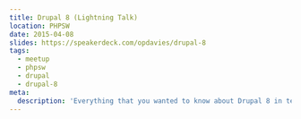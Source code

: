```yaml
---
title: Drupal 8 (Lightning Talk)
location: PHPSW
date: 2015-04-08
slides: https://speakerdeck.com/opdavies/drupal-8
tags:
  - meetup
  - phpsw
  - drupal
  - drupal-8
meta:
  description: 'Everything that you wanted to know about Drupal 8 in ten minutes, but were afraid to ask!'
---
```

